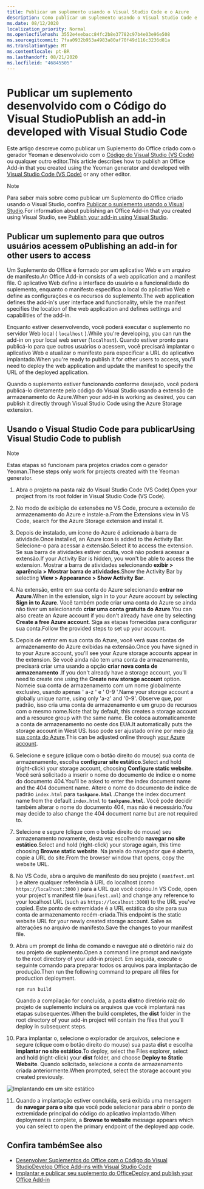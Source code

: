 ```yaml
---
title: Publicar um suplemento usando o Visual Studio Code e o Azure
description: Como publicar um suplemento usando o Visual Studio Code e o Azure Active Directory
ms.date: 08/12/2020
localization_priority: Normal
ms.openlocfilehash: 3552e4eebacc84fc2b8e37782c97b4e03e96e508
ms.sourcegitcommit: 7faa0932b953a4983a80af70f49d116c3236d81a
ms.translationtype: MT
ms.contentlocale: pt-BR
ms.lasthandoff: 08/21/2020
ms.locfileid: "46845505"
---
```

# <a name="publish-an-add-in-developed-with-visual-studio-code"></a><span data-ttu-id="11b4d-103">Publicar um suplemento desenvolvido com o Código do Visual Studio</span><span class="sxs-lookup"><span data-stu-id="11b4d-103">Publish an add-in developed with Visual Studio Code</span></span>

<span data-ttu-id="11b4d-104">Este artigo descreve como publicar um Suplemento do Office criado com o gerador Yeoman e desenvolvido com o [Código do Visual Studio (VS Code)](https://code.visualstudio.com) ou qualquer outro editor.</span><span class="sxs-lookup"><span data-stu-id="11b4d-104">This article describes how to publish an Office Add-in that you created using the Yeoman generator and developed with [Visual Studio Code (VS Code)](https://code.visualstudio.com) or any other editor.</span></span>

> [!NOTE]
> <span data-ttu-id="11b4d-105">Para saber mais sobre como publicar um Suplemento do Office criado usando o Visual Studio, confira [Publicar o suplemento usando o Visual Studio](package-your-add-in-using-visual-studio.md).</span><span class="sxs-lookup"><span data-stu-id="11b4d-105">For information about publishing an Office Add-in that you created using Visual Studio, see [Publish your add-in using Visual Studio](package-your-add-in-using-visual-studio.md).</span></span>

## <a name="publishing-an-add-in-for-other-users-to-access"></a><span data-ttu-id="11b4d-106">Publicar um suplemento para que outros usuários acessem o</span><span class="sxs-lookup"><span data-stu-id="11b4d-106">Publishing an add-in for other users to access</span></span>

<span data-ttu-id="11b4d-107">Um Suplemento do Office é formado por um aplicativo Web e um arquivo de manifesto.</span><span class="sxs-lookup"><span data-stu-id="11b4d-107">An Office Add-in consists of a web application and a manifest file.</span></span> <span data-ttu-id="11b4d-108">O aplicativo Web define a interface do usuário e a funcionalidade do suplemento, enquanto o manifesto especifica o local do aplicativo Web e define as configurações e os recursos do suplemento.</span><span class="sxs-lookup"><span data-stu-id="11b4d-108">The web application defines the add-in's user interface and functionality, while the manifest specifies the location of the web application and defines settings and capabilities of the add-in.</span></span>

<span data-ttu-id="11b4d-109">Enquanto estiver desenvolvendo, você poderá executar o suplemento no servidor Web local ( `localhost` ).</span><span class="sxs-lookup"><span data-stu-id="11b4d-109">While you're developing, you can run the add-in on your local web server (`localhost`).</span></span> <span data-ttu-id="11b4d-110">Quando estiver pronto para publicá-lo para que outros usuários o acessem, você precisará implantar o aplicativo Web e atualizar o manifesto para especificar a URL do aplicativo implantado.</span><span class="sxs-lookup"><span data-stu-id="11b4d-110">When you're ready to publish it for other users to access, you'll need to deploy the web application and update the manifest to specify the URL of the deployed application.</span></span>

<span data-ttu-id="11b4d-111">Quando o suplemento estiver funcionando conforme desejado, você poderá publicá-lo diretamente pelo código do Visual Studio usando a extensão de armazenamento do Azure.</span><span class="sxs-lookup"><span data-stu-id="11b4d-111">When your add-in is working as desired, you can publish it directly through Visual Studio Code using the Azure Storage extension.</span></span>

## <a name="using-visual-studio-code-to-publish"></a><span data-ttu-id="11b4d-112">Usando o Visual Studio Code para publicar</span><span class="sxs-lookup"><span data-stu-id="11b4d-112">Using Visual Studio Code to publish</span></span>

>[!NOTE]
> <span data-ttu-id="11b4d-113">Estas etapas só funcionam para projetos criados com o gerador Yeoman.</span><span class="sxs-lookup"><span data-stu-id="11b4d-113">These steps only work for projects created with the Yeoman generator.</span></span>

1. <span data-ttu-id="11b4d-114">Abra o projeto na pasta raiz do Visual Studio Code (VS Code).</span><span class="sxs-lookup"><span data-stu-id="11b4d-114">Open your project from its root folder in Visual Studio Code (VS Code).</span></span>
2. <span data-ttu-id="11b4d-115">No modo de exibição de extensões no VS Code, procure a extensão de armazenamento do Azure e instale-a.</span><span class="sxs-lookup"><span data-stu-id="11b4d-115">From the Extensions view in VS Code, search for the Azure Storage extension and install it.</span></span>
3. <span data-ttu-id="11b4d-116">Depois de instalado, um ícone do Azure é adicionado à barra de atividade.</span><span class="sxs-lookup"><span data-stu-id="11b4d-116">Once installed, an Azure icon is added to the Activity Bar.</span></span> <span data-ttu-id="11b4d-117">Selecione-o para acessar a extensão.</span><span class="sxs-lookup"><span data-stu-id="11b4d-117">Select it to access the extension.</span></span> <span data-ttu-id="11b4d-118">Se sua barra de atividades estiver oculta, você não poderá acessar a extensão.</span><span class="sxs-lookup"><span data-stu-id="11b4d-118">If your Activity Bar is hidden, you won't be able to access the extension.</span></span> <span data-ttu-id="11b4d-119">Mostrar a barra de atividades selecionando **exibir > aparência > Mostrar barra de atividades**.</span><span class="sxs-lookup"><span data-stu-id="11b4d-119">Show the Activity Bar by selecting **View > Appearance > Show Activity Bar**.</span></span>
4. <span data-ttu-id="11b4d-120">Na extensão, entre em sua conta do Azure selecionando **entrar no Azure**.</span><span class="sxs-lookup"><span data-stu-id="11b4d-120">When in the extension, sign in to your Azure account by selecting **Sign in to Azure**.</span></span> <span data-ttu-id="11b4d-121">Você também pode criar uma conta do Azure se ainda não tiver um selecionando **criar uma conta gratuita do Azure**.</span><span class="sxs-lookup"><span data-stu-id="11b4d-121">You can also create an Azure account if you don't already have one by selecting **Create a free Azure account**.</span></span> <span data-ttu-id="11b4d-122">Siga as etapas fornecidas para configurar sua conta.</span><span class="sxs-lookup"><span data-stu-id="11b4d-122">Follow the provided steps to set up your account.</span></span>
5. <span data-ttu-id="11b4d-123">Depois de entrar em sua conta do Azure, você verá suas contas de armazenamento do Azure exibidas na extensão.</span><span class="sxs-lookup"><span data-stu-id="11b4d-123">Once you have signed in to your Azure account, you'll see your Azure storage accounts appear in the extension.</span></span> <span data-ttu-id="11b4d-124">Se você ainda não tem uma conta de armazenamento, precisará criar uma usando a opção **criar nova conta de armazenamento** .</span><span class="sxs-lookup"><span data-stu-id="11b4d-124">If you don't already have a storage account, you'll need to create one using the **Create new storage account** option.</span></span> <span data-ttu-id="11b4d-125">Nomeie sua conta de armazenamento com um nome globalmente exclusivo, usando apenas ' a-z ' e ' 0-9 '.</span><span class="sxs-lookup"><span data-stu-id="11b4d-125">Name your storage account a globally unique name, using only 'a-z' and '0-9'.</span></span> <span data-ttu-id="11b4d-126">Observe que, por padrão, isso cria uma conta de armazenamento e um grupo de recursos com o mesmo nome.</span><span class="sxs-lookup"><span data-stu-id="11b4d-126">Note that by default, this creates a storage account and a resource group with the same name.</span></span> <span data-ttu-id="11b4d-127">Ele coloca automaticamente a conta de armazenamento no oeste dos EUA.</span><span class="sxs-lookup"><span data-stu-id="11b4d-127">It automatically puts the storage account in West US.</span></span> <span data-ttu-id="11b4d-128">Isso pode ser ajustado online por meio [da sua conta do Azure](https://portal.azure.com/).</span><span class="sxs-lookup"><span data-stu-id="11b4d-128">This can be adjusted online through [your Azure account](https://portal.azure.com/).</span></span>
6. <span data-ttu-id="11b4d-129">Selecione e segure (clique com o botão direito do mouse) sua conta de armazenamento, escolha **configurar site estático**.</span><span class="sxs-lookup"><span data-stu-id="11b4d-129">Select and hold (right-click) your storage account, choosing **Configure static website**.</span></span> <span data-ttu-id="11b4d-130">Você será solicitado a inserir o nome do documento de índice e o nome do documento 404.</span><span class="sxs-lookup"><span data-stu-id="11b4d-130">You'll be asked to enter the index document name and the 404 document name.</span></span> <span data-ttu-id="11b4d-131">Altere o nome do documento de índice de padrão `index.html` para **`taskpane.html`** .</span><span class="sxs-lookup"><span data-stu-id="11b4d-131">Change the index document name from the default `index.html` to **`taskpane.html`**.</span></span> <span data-ttu-id="11b4d-132">Você pode decidir também alterar o nome do documento 404, mas não é necessário.</span><span class="sxs-lookup"><span data-stu-id="11b4d-132">You may decide to also change the 404 document name but are not required to.</span></span>
7. <span data-ttu-id="11b4d-133">Selecione e segure (clique com o botão direito do mouse) seu armazenamento novamente, desta vez escolhendo **navegar no site estático**.</span><span class="sxs-lookup"><span data-stu-id="11b4d-133">Select and hold (right-click) your storage again, this time choosing **Browse static website**.</span></span> <span data-ttu-id="11b4d-134">Na janela do navegador que é aberta, copie a URL do site.</span><span class="sxs-lookup"><span data-stu-id="11b4d-134">From the browser window that opens, copy the website URL.</span></span>
8. <span data-ttu-id="11b4d-135">No VS Code, abra o arquivo de manifesto do seu projeto ( `manifest.xml` ) e altere qualquer referência à URL do localhost (como `https://localhost:3000` ) para a URL que você copiou.</span><span class="sxs-lookup"><span data-stu-id="11b4d-135">In VS Code, open your project's manifest file (`manifest.xml`) and change any reference to your localhost URL (such as `https://localhost:3000`) to the URL you've copied.</span></span> <span data-ttu-id="11b4d-136">Este ponto de extremidade é a URL estática do site para sua conta de armazenamento recém-criada.</span><span class="sxs-lookup"><span data-stu-id="11b4d-136">This endpoint is the static website URL for your newly created storage account.</span></span> <span data-ttu-id="11b4d-137">Salve as alterações no arquivo de manifesto.</span><span class="sxs-lookup"><span data-stu-id="11b4d-137">Save the changes to your manifest file.</span></span>
9. <span data-ttu-id="11b4d-138">Abra um prompt de linha de comando e navegue até o diretório raiz do seu projeto de suplemento.</span><span class="sxs-lookup"><span data-stu-id="11b4d-138">Open a command line prompt and navigate to the root directory of your add-in project.</span></span> <span data-ttu-id="11b4d-139">Em seguida, execute o seguinte comando para preparar todos os arquivos para implantação de produção.</span><span class="sxs-lookup"><span data-stu-id="11b4d-139">Then run the following command to prepare all files for production deployment.</span></span>

    ```command&nbsp;line
    npm run build
    ```

    <span data-ttu-id="11b4d-140">Quando a compilação for concluída, a pasta **dist**no diretório raiz do projeto de suplemento incluirá os arquivos que você implantará nas etapas subsequentes.</span><span class="sxs-lookup"><span data-stu-id="11b4d-140">When the build completes, the **dist** folder in the root directory of your add-in project will contain the files that you'll deploy in subsequent steps.</span></span>

10. <span data-ttu-id="11b4d-141">Para implantar o, selecione o explorador de arquivos, selecione e segure (clique com o botão direito do mouse) sua pasta **dist** e escolha **implantar no site estático**.</span><span class="sxs-lookup"><span data-stu-id="11b4d-141">To deploy, select the Files explorer, select and hold (right-click) your **dist** folder, and choose **Deploy to Static Website**.</span></span> <span data-ttu-id="11b4d-142">Quando solicitado, selecione a conta de armazenamento criada anteriormente.</span><span class="sxs-lookup"><span data-stu-id="11b4d-142">When prompted, select the storage account you created previously.</span></span>

![Implantando em um site estático](../images/deploy-to-static-website.png)

11. <span data-ttu-id="11b4d-144">Quando a implantação estiver concluída, será exibida uma mensagem de **navegar para o site** que você pode selecionar para abrir o ponto de extremidade principal do código do aplicativo implantado.</span><span class="sxs-lookup"><span data-stu-id="11b4d-144">When deployment is complete, a **Browse to website** message appears which you can select to open the primary endpoint of the deployed app code.</span></span>

## <a name="see-also"></a><span data-ttu-id="11b4d-145">Confira também</span><span class="sxs-lookup"><span data-stu-id="11b4d-145">See also</span></span>

- [<span data-ttu-id="11b4d-146">Desenvolver Suplementos do Office com o Código do Visual Studio</span><span class="sxs-lookup"><span data-stu-id="11b4d-146">Develop Office Add-ins with Visual Studio Code</span></span>](../develop/develop-add-ins-vscode.md)
- [<span data-ttu-id="11b4d-147">Implantar e publicar seu suplemento do Office</span><span class="sxs-lookup"><span data-stu-id="11b4d-147">Deploy and publish your Office Add-in</span></span>](../publish/publish.md)
